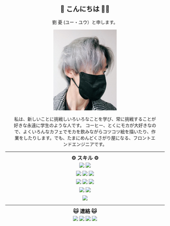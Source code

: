 <div align="center">
<h2>🧑 こんにちは 👋🏼 </h2> 
<p>
劉 憂 (ユー・ユウ）と申します。
</p>
<img src="./../../img/avatar-yuueu-3.jpg" width="200" height="256" alt="yuueu" />
<p class="desc">
私は、新しいことに挑戦しいろいろなことを学び、<wbr>常に挑戦することが好きな<wbr>
永遠に学生のような人です。 <wbr>コーヒー、<wbr>とくにモカが大好きなので、<wbr>
よくいろんなカフェで<wbr>モカを飲みながらコツコツ絵を描いたり、<wbr>作業をしたりします。<wbr>
でも、たまにめんどくさがり屋になる、<wbr>フロントエンド<wbr>エンジニアです。
</p>
</div>

---
 
<style>
.desc {
    max-width: 450px;
}
.stack {
    margin: 0;
    padding: 0;
    width:auto;
    line-height: 10px;
}

.stack img {
    margin: 0 2px;
}
.stack img:hover {
    cursor: default;
}

.contact img:hover {
    cursor: pointer;
}

h3 {
    margin: 0 0 10px 0 !important;
}
</style>

<div class="stack">
    <div align="center">
    <h3>⚙️ スキル ⚙️</h3> 
    <div style="display: flex; justify-content: center;">
    <img src="https://img.shields.io/badge/C++-00599C?style=flat-square&logo=C%2B%2B&logoColor=white"/>
    <img src="https://img.shields.io/badge/C-A8B9CC?style=flat-square&logo=C&logoColor=white"/>
    </div>
    <br>
    <div style="display: flex; justify-content: center;">
    <img src="https://img.shields.io/badge/CSS3-1572B6?style=flat-square&logo=CSS3&logoColor=white"/>
    <img src="https://img.shields.io/badge/JavaScript-F7DF1E?style=flat-square&logo=JavaScript&logoColor=white"/>
    <img src="https://img.shields.io/badge/HTML5-E34F26?style=flat-square&logo=html5&logoColor=white"/>
    </div>
    <br>
    <div style="display: flex; justify-content: center;">
    <img src="https://img.shields.io/badge/Python-0A66c2?style=flat-square&logo=python&logoColor=white"/>
    <img src="https://img.shields.io/badge/Node.js-339933?style=flat-square&logo=node-dot-js&logoColor=white"/>
    <img src="https://img.shields.io/badge/Ruby-CC0000?style=flat-square&logo=ruby&logoColor=white"/>
    </div>
    <br>
    <div style="display: flex; justify-content: center;">
    <img src="https://img.shields.io/badge/jira-0052CC?style=flat-square&logo=jira&logoColor=white"/>
    <img src="https://img.shields.io/badge/Lightsail-333664?style=flat-square&logo=amazon-aws&logoColor=white"/>
    </div>
    <br>
    <img src="https://img.shields.io/badge/^%20１回以上使った経験がある%20^-f5f5f5?style=flat-square"/>
    </div>

<hr>

<div align='center' class="contact">
  <h3>🐱 連絡 🐱</h3>
  <div style="display: flex; justify-content: center;">
  <a href="https://www.linkedin.com/in/yuueu"><img src="https://img.shields.io/badge/LinkedIn-0A66C2?style=flat-square&logo=linkedin&logoColor=white"/></a>
  <a href="https://www.twitter.com/_yuueu_/"><img src="https://img.shields.io/badge/Twitter-1DA1F2?style=flat-square&logo=twitter&logoColor=white"/></a>
  <a href="https://github.com/yuueu"><img src="https://img.shields.io/badge/Github-181717?style=flat-square&logo=github&logoColor=white&link=https://www.github.com/yuueu"/></a>
  <a href="https://www.instagram.com/yuusdoodle/"><img src="https://img.shields.io/badge/Instagram-E4405F?style=flat-square&logo=Instagram&logoColor=white&link=https://www.instagram.com/yuusdoodle/"/></a>
  </div>
</div>
